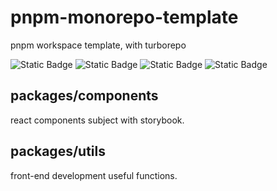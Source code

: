 # pnpm-monorepo-template

pnpm workspace template, with turborepo

<div>
  <img alt="Static Badge" src="https://img.shields.io/badge/pnpm-workspace-%23f69220?style=for-the-badge&logo=pnpm">
  <img alt="Static Badge" src="https://img.shields.io/badge/turborepo-black?style=for-the-badge&logo=turborepo">
  <img alt="Static Badge" src="https://img.shields.io/badge/node-%3E%3D18-5FA04E?style=for-the-badge&logo=node.js">
  <img alt="Static Badge" src="https://img.shields.io/badge/license-MIT-green?style=for-the-badge">
</div>

## packages/components

react components subject with storybook.

## packages/utils

front-end development useful functions.
